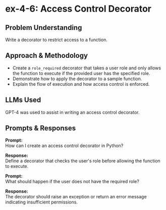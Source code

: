 # ex-4-6: Access Control Decorator

## Problem Understanding
Write a decorator to restrict access to a function.

## Approach & Methodology
- Create a `role_required` decorator that takes a user role and only allows the function to execute if the provided user has the specified role.
- Demonstrate how to apply the decorator to a sample function.
- Explain the flow of execution and how access control is enforced.

## LLMs Used
GPT-4 was used to assist in writing an access control decorator.

## Prompts & Responses
**Prompt:**  
How can I create an access control decorator in Python?

**Response:**  
Define a decorator that checks the user's role before allowing the function to execute.

**Prompt:**  
What should happen if the user does not have the required role?

**Response:**  
The decorator should raise an exception or return an error message indicating insufficient permissions.
